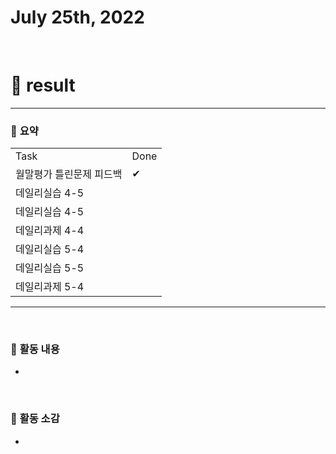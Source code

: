 # July 25th, 2022 
<br>

# 🍏 result
---

### 📜 **요약**
  <table>
    <tr>
      <td>Task</td>
      <td>Done</td>
    </tr>
    <tr>
      <td>월말평가 틀린문제 피드백</td>
      <td>✔</td>
    </tr>
    <tr>
      <td>데일리실습 4-5</td>
      <td></td>
    </tr>
    <tr>
      <td>데일리실습 4-5</td>
      <td></td>
    </tr>
    <tr>
      <td>데일리과제 4-4</td>
      <td></td>
    </tr>
    <tr>
      <td>데일리실습 5-4</td>
      <td></td>
    </tr>
    <tr>
      <td>데일리실습 5-5</td>
      <td></td>
    </tr>
    <tr>
      <td>데일리과제 5-4</td>
      <td></td>
    </tr>
  </table>

---
<br>

### 📜 **활동 내용**
- 
<br>

### 📜 **활동 소감**
- 

